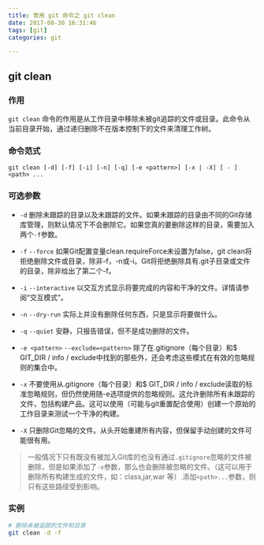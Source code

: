 ```yaml
---
title: 常用 git 命令之 git clean
date: 2017-08-30 16:31:46
tags: [git]
categories: git

---
```


## git clean

### 作用
`git clean` 命令的作用是从工作目录中移除未被git追踪的文件或目录。此命令从当前目录开始，通过递归删除不在版本控制下的文件来清理工作树。

### 命令范式
```shell
git clean [-d] [-f] [-i] [-n] [-q] [-e <pattern>] [-x | -X] [ - ] <path> ...
```
### 可选参数

* `-d`
删除未跟踪的目录以及未跟踪的文件。如果未跟踪的目录由不同的Git存储库管理，则默认情况下不会删除它。如果您真的要删除这样的目录，需要加入两个`-f`参数。

* `-f`
  `--force`
如果Git配置变量clean.requireForce未设置为false，git clean将拒绝删除文件或目录，除非-f，-n或-i。Git将拒绝删除具有.git子目录或文件的目录，除非给出了第二个-f。

* `-i`
  `--interactive`
以交互方式显示将要完成的内容和干净的文件。详情请参阅“交互模式”。

* `-n`
  `--dry-run`
实际上并没有删除任何东西，只是显示将要做什么。

* `-q`
  `--quiet`
安静，只报告错误，但不是成功删除的文件。

* `-e <pattern>`
  `--exclude=<pattern>`
除了在.gitignore（每个目录）和$ GIT_DIR / info / exclude中找到的那些外，还会考虑这些模式在有效的忽略规则的集合中。

* `-x`
不要使用从.gitignore（每个目录）和$ GIT_DIR / info / exclude读取的标准忽略规则，但仍然使用随-e选项提供的忽略规则。这允许删除所有未跟踪的文件，包括构建产品。这可以使用（可能与git重置配合使用）创建一个原始的工作目录来测试一个干净的构建。

* `-X`
只删除Git忽略的文件。从头开始重建所有内容，但保留手动创建的文件可能很有用。

> 一般情况下只有既没有被加入Git库的也没有通过`.gitignore`忽略的文件被删除，但是如果添加了`-x`参数，那么也会删除被忽略的文件。（这可以用于删除所有构建生成的文件，如：class,jar,war 等）.添加`<path>...`参数，则只有这些路径受到影响。

### 实例

```bash
# 删除未被追踪的文件和目录
git clean -d -f
```
